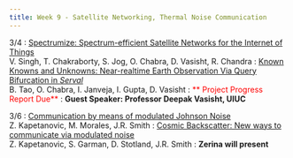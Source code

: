 ```yaml
---
title: Week 9 - Satellite Networking, Thermal Noise Communication
---
```



3/4
: [Spectrumize: Spectrum-efficient Satellite Networks for the Internet of Things]()<br /> V. Singh, T. Chakraborty, S. Jog, O. Chabra, D. Vasisht, R. Chandra
: [Known Knowns and Unknowns: Near-realtime Earth Observation Via Query Bifurcation in *Serval*](http://deepakv.web.illinois.edu/assets/papers/serval_nsdi24.pdf)<br /> B. Tao, O. Chabra, I. Janveja, I. Gupta, D. Vasisht
: <span style="color: red;">** Project Progress Report Due**</span>
: **Guest Speaker: Professor Deepak Vasisht, UIUC**

3/6
: [Communication by means of modulated Johnson Noise](https://www.pnas.org/doi/abs/10.1073/pnas.2201337119)<br /> Z. Kapetanovic, M. Morales, J.R. Smith
: [Cosmic Backscatter: New ways to communicate via modulated noise](https://dl.acm.org/doi/abs/10.1145/3626111.3628203)<br /> Z. Kapetanovic, S. Garman, D. Stotland, J.R. Smith
: **Zerina will present**